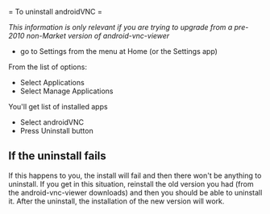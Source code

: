﻿= To uninstall androidVNC =

_This information is only relevant if you are trying to upgrade
from a pre-2010 non-Market version of android-vnc-viewer_

  * go to Settings from the menu at Home (or the Settings app)

From the list of options:

  * Select Applications
  * Select Manage Applications

You'll get list of installed apps

  * Select androidVNC
  * Press Uninstall button

## If the uninstall fails ##

If this happens to you, the install will fail and then there won't be anything
to uninstall.  If you get in this situation, reinstall the old version
you had (from the android-vnc-viewer downloads) and then you should
be able to uninstall it.  After the uninstall, the installation
of the new version will work.

